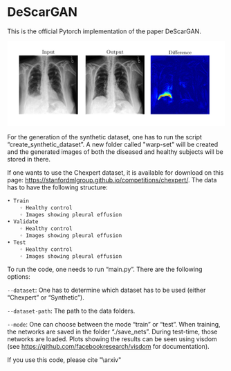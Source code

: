 # DeScarGAN
This is the official Pytorch implementation of the paper DeScarGAN.


![output](Result_Chexpert.png)

For the generation of the synthetic dataset, one has to run the  script “create_synthetic_dataset”. A new folder called "warp-set" will be created and the generated images of both the diseased and healthy subjects will be stored in there.

If one wants to use the Chexpert dataset, it is available for download on this page: https://stanfordmlgroup.github.io/competitions/chexpert/.
The data has to have the following structure:


    • Train
        ◦ Healthy control
        ◦ Images showing pleural effusion
    • Validate
        ◦ Healthy control
        ◦ Images showing pleural effusion
    • Test
        ◦ Healthy control
        ◦ Images showing pleural effusion

To run the code, one needs to run “main.py”. There are the following options:

`--dataset`:   One has to determine which dataset has to be used (either “Chexpert” or “Synthetic”). 

`--dataset-path`:  The path to the data folders.

`--mode`:  One can choose between the mode “train” or “test”. When training, the networks are saved in the folder “./save_nets”. During test-time, those networks are loaded. Plots showing the results  can be seen using visdom (see https://github.com/facebookresearch/visdom for documentation).

If you use this code, please cite "\arxiv"
